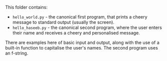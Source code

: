This folder contains:

* `hello_world.py` - the canonical first program, that prints a cheery message to standard output 
  (usually the screen).
* `hello_haseeb.py` - the canonical second program, where the user enters their name and receives a
  cheery and personalised message.

There are examples here of basic input and output, along with the
use of a built-in function to capitalise the user's
names. The second program uses an f-string.
